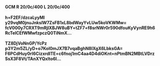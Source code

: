 #### GCM R 20/0c/400 L 20/0c/400
**h+F2EF/dzcaLyyMl**<br/>**y29vqM0jnuJnkslW7ZsFB1xL8bdWayYvLUw5koVKWMw=**<br/>**fcV000y7CRXT9mRjlXBJW8uBY+tZF7+f8srNWr0r590dfouKyVynRE9h6RcTelCEfWMwfzpczQ0TiNmX...**<br/><br/>
**TZ8DjVoNnGP/YcPz**<br/>**p3Y2m5ZL/yD+o7Kol0mJX7B7vqaBghN8IXgX6LbksGA=**<br/>**F6PCdHuy0rI6CizxrdITE+c6fnoj1mC4aa4D4diOKnt+nPtmBN2MBtLVDrzSsX3F8Vt/TAnXYQxlto6I...**